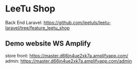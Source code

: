 # LeeTu Shop

Back End Laravel: https://github.com/leetuls/leetu-laravel/tree/feature_leetu_shop

## Demo website WS Amplify

store front: https://master.d66jn4ue2xk7a.amplifyapp.com/ <br/>
admin: https://master.d66jn4ue2xk7a.amplifyapp.com/admin
